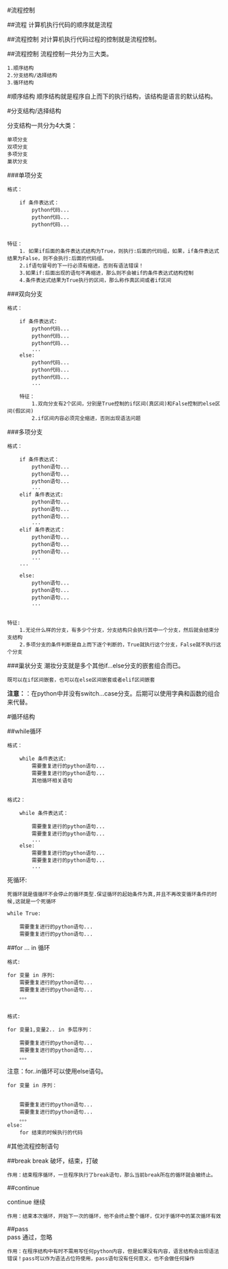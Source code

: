 #流程控制

##流程
计算机执行代码的顺序就是流程

##流程控制
对计算机执行代码过程的控制就是流程控制。


##流程控制
流程控制一共分为三大类。

	1.顺序结构
	2.分支结构/选择结构
	3.循环结构


#顺序结构
顺序结构就是程序自上而下的执行结构，该结构是语言的默认结构。

#分支结构/选择结构

分支结构一共分为4大类：

	单项分支
	双项分支
	多项分支
	巢状分支

###单项分支

	格式：

		if 条件表达式：
			python代码...
			python代码...
			python代码...


	特征：
		1. 如果if后面的条件表达式结构为True，则执行:后面的代码组，如果，if条件表达式结果为False，则不会执行:后面的代码组。
		2.if语句冒号的下一行必须有缩进，否则有语法错误！
		3.如果if:后面出现的语句不再缩进，那么则不会被if的条件表达式结构控制
		4.条件表达式结果为True执行的区间，那么称作真区间或者if区间


###双向分支

	格式：

		if 条件表达式:
			python代码...
			python代码...
			python代码...
			...
		else:
			python代码...
			python代码...
			python代码...
			...

		特征：
			1.双向分支有2个区间，分别是True控制的if区间(真区间)和False控制的else区间(假区间)
			2.if区间内容必须完全缩进，否则出现语法问题


###多项分支

	格式：

		if 条件表达式：
			python语句...
			python语句...
			python语句...
			...
		elif 条件表达式:
			python语句...
			python语句...
			python语句...
			...	
		elif 条件表达式：
			python语句...
			python语句...
			python语句...
			...
		...

		else:
			python语句...
			python语句...
			python语句...
			...


	特征:
		1.无论什么样的分支，有多少个分支，分支结构只会执行其中一个分支，然后就会结束分支结构
		2.多项分支的条件判断是自上而下逐个判断的，True就执行这个分支，False就不执行这个分支
###巢状分支
潮妆分支就是多个其他if...else分支的嵌套组合而已。

	既可以在if区间嵌套，也可以在else区间嵌套或者elif区间嵌套

**注意：**：在python中并没有switch...case分支。后期可以使用字典和函数的组合来代替。


#循环结构

##while循环
	
	格式：

		while 条件表达式:
			需要重复进行的python语句...
			需要重复进行的python语句...
			其他循环相关语句


	格式2：

		while 条件表达式：

			需要重复进行的python语句...
			需要重复进行的python语句...
			...
		else:
			需要重复进行的python语句...
			需要重复进行的python语句...
			...

死循环:

	死循环就是值循环不会停止的循环类型.保证循环的起始条件为真,并且不再改变循环条件的时候,这就是一个死循环

	while True:

		需要重复进行的python语句...
		需要重复进行的python语句...


##for ... in 循环

	

	格式:

	for 变量 in 序列:
		需要重复进行的python语句...
		需要重复进行的python语句...
		。。。


	格式:
	
	for 变量1,变量2.. in 多层序列：

		需要重复进行的python语句...
		需要重复进行的python语句...
		。。。




注意：for..in循环可以使用else语句。

	for 变量 in 序列：

		
		需要重复进行的python语句...
		需要重复进行的python语句...
		。。。
	else:
		for 结束的时候执行的代码


#其他流程控制语句

##break
break  破坏，结束，打破

	作用：结束程序循环，一旦程序执行了break语句，那么当前break所在的循环就会被终止。

##continue

continue 继续

	作用：结束本次循环，开始下一次的循环，他不会终止整个循环，仅对于循环中的某次循环有效

##pass	
pass  通过，忽略		

	作用：在程序结构中有时不需用写任何python内容，但是如果没有内容，语言结构会出现语法错误！pass可以作为语法占位符使用，pass语句没有任何意义，也不会做任何操作